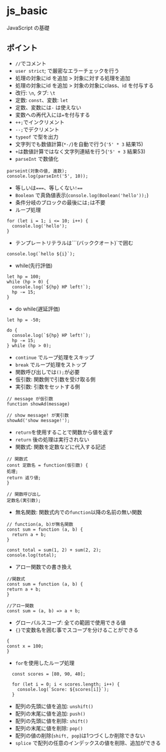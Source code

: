 # js_basic

JavaScript の基礎

## ポイント

* `//`でコメント
* `user strict`; で厳密なエラーチェックを行う
* 処理の対象にid を追加 > 対象に対する処理を追加
* 処理の対象にid を追加 > 対象の対象にclass、id を付与する
* 改行: `\n`, タブ: `\t`
* 定数: `const`、変数: `let`
* 定数、変数には`-` は使えない
* 変数への再代入には`=`を付与する
* `++;`でインクリメント
* `--;`でデクリメント
* `typeof` で型を出力
* 文字列でも数値計算(`*-/`)を自動で行う(`'5' * 3` 結果15)
* `+`は数値計算ではなく文字列連結を行う(`'5' + 3` 結果53)
* `parseInt` で数値化
```
parseint(対象の値, 進数);
console.log(parseInt('5', 10));
```
* 等しいは`===`、等しくない`!==`
* `Boolean` で真偽値表示(`console.log(Boolean('hello'));`)
* 条件分岐のブロックの最後には`;`は不要
* ループ処理
```
for (let i = 1; i <= 10; i++) {
  console.log('hello');
}
```
* テンプレートリテラルは```(バッククオート)`で囲む
```
console.log(`hello ${i}`);
```
* while(先行評価)
```
let hp = 100;
while (hp > 0) {
  console.log(`${hp} HP left!`);
  hp -= 15;
}
```
* do while(遅延評価)
```
let hp = -50;

do {
  console.log(`${hp} HP left!`);
  hp -= 15;
} while (hp > 0);
```
* `continue` でループ処理をスキップ
* `break` でループ処理をストップ
* 関数呼び出しでは`();`が必要
* 仮引数: 関数側で引数を受け取る側
* 実引数: 引数をセットする側
```
// message が仮引数
function showAd(message)

// show message! が実引数
showAd('show message!');
```
* `return`を使用することで関数から値を返す
* `return` 後の処理は実行されない
* 関数式: 関数を定数などに代入する記述
```
// 関数式
const 定数名 = function(仮引数) {
処理;
return 返り値;
}

// 関数呼び出し
定数名(実引数);
```
* 無名関数: 関数式内での`function`以降の名前の無い関数
```
// function(a, b)が無名関数
const sum = function (a, b) {
  return a + b;
}

const total = sum(1, 2) + sum(2, 2);
console.log(total);
```
* アロー関数での書き換え
```
//関数式
const sum = function (a, b) {
return a + b;
}

//アロー関数
const sum = (a, b) => a + b;
```
* グローバルスコープ: 全ての範囲で使用できる値
* `{}`で変数名を囲む事でスコープを分けることができる
```
{
const x = 100;
}
```
* `for`を使用したループ処理
```
  const scores = [80, 90, 40];

  for (let i = 0; i < scores.length; i++) {
    console.log(`Score: ${scores[i]}`);
  }
```
* 配列の先頭に値を追加: `unshift()`
* 配列の末尾に値を追加: `push()`
* 配列の先頭に値を削除: `shift()`
* 配列の末尾に値を削除: `pop()`
* 配列の値の削除(`shift, pop`)は1つづくしか削除できない
* `splice` で配列の任意のインデックスの値を削除、追加ができる
